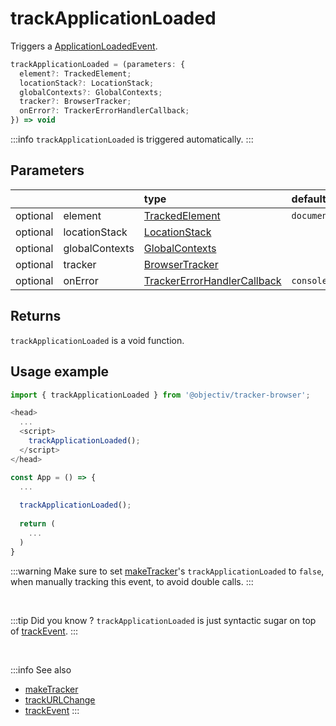 # trackApplicationLoaded

Triggers a [ApplicationLoadedEvent](/taxonomy/events/ApplicationLoadedEvent.md).

```typescript
trackApplicationLoaded = (parameters: {
  element?: TrackedElement;
  locationStack?: LocationStack;
  globalContexts?: GlobalContexts;
  tracker?: BrowserTracker;
  onError?: TrackerErrorHandlerCallback;  
}) => void
```

:::info
`trackApplicationLoaded` is triggered automatically.
:::

## Parameters
|          |                | type                                                                                              | default value
| :-:      | :--            | :--                                                                                               | :--           
| optional | element        | [TrackedElement](/tracking/api-reference/definitions/TrackedElement.md)                           | `document`
| optional | locationStack  | [LocationStack](/TODO)                                                                            |
| optional | globalContexts | [GlobalContexts](/TODO)                                                                           |
| optional | tracker        | [BrowserTracker](/tracking/api-reference/BrowserTracker.md)                                       |
| optional | onError        | [TrackerErrorHandlerCallback](/tracking/api-reference/definitions/TrackerErrorHandlerCallback.md) | `console.error`

## Returns
`trackApplicationLoaded` is a void function.

## Usage example

```typescript jsx
import { trackApplicationLoaded } from '@objectiv/tracker-browser';
```

```typescript jsx
<head>
  ...
  <script>
    trackApplicationLoaded();
  </script>
</head>
```

```typescript jsx
const App = () => {
  ...
  
  trackApplicationLoaded();
  
  return (
    ...
  )
}
```

:::warning
Make sure to set [makeTracker](/tracking/api-reference/makeTracker.md)'s `trackApplicationLoaded` to `false`, when manually tracking this event, to avoid double calls.
:::

<br />

:::tip Did you know ?
`trackApplicationLoaded` is just syntactic sugar on top of [trackEvent](/tracking/api-reference/eventTrackers/trackEvent.md).
:::

<br />

:::info See also
- [makeTracker](/tracking/api-reference/makeTracker.md)
- [trackURLChange](/tracking/api-reference/eventTrackers/trackURLChange.md)
- [trackEvent](/tracking/api-reference/eventTrackers/trackEvent.md)
:::
